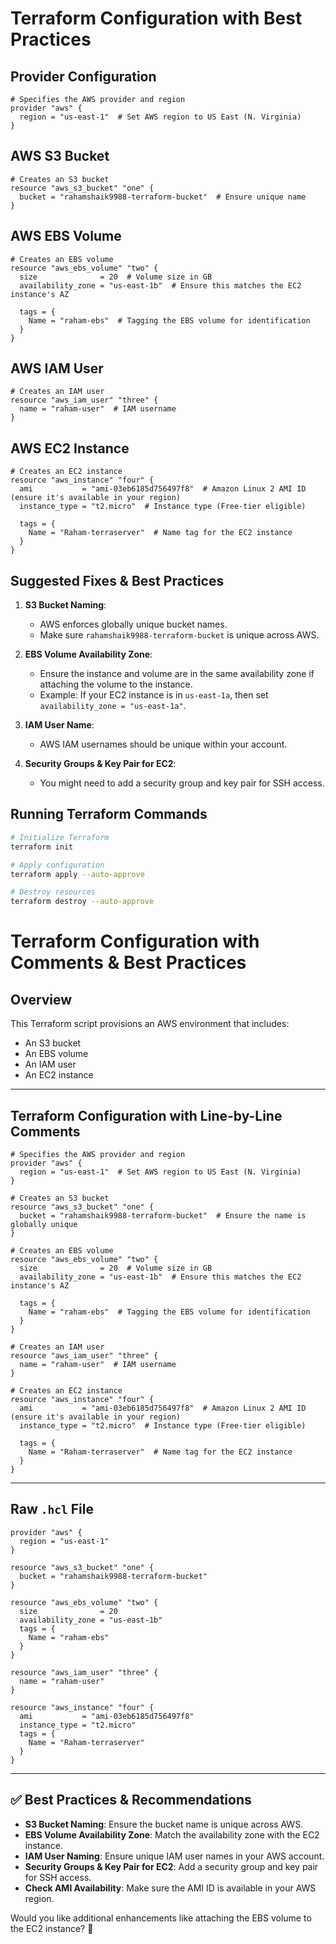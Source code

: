 # Terraform Configuration with Best Practices

## Provider Configuration
```hcl
# Specifies the AWS provider and region
provider "aws" {
  region = "us-east-1"  # Set AWS region to US East (N. Virginia)
}
```

## AWS S3 Bucket
```hcl
# Creates an S3 bucket
resource "aws_s3_bucket" "one" {
  bucket = "rahamshaik9988-terraform-bucket"  # Ensure unique name
}
```

## AWS EBS Volume
```hcl
# Creates an EBS volume
resource "aws_ebs_volume" "two" {
  size              = 20  # Volume size in GB
  availability_zone = "us-east-1b"  # Ensure this matches the EC2 instance's AZ

  tags = {
    Name = "raham-ebs"  # Tagging the EBS volume for identification
  }
}
```

## AWS IAM User
```hcl
# Creates an IAM user
resource "aws_iam_user" "three" {
  name = "raham-user"  # IAM username
}
```

## AWS EC2 Instance
```hcl
# Creates an EC2 instance
resource "aws_instance" "four" {
  ami           = "ami-03eb6185d756497f8"  # Amazon Linux 2 AMI ID (ensure it's available in your region)
  instance_type = "t2.micro"  # Instance type (Free-tier eligible)

  tags = {
    Name = "Raham-terraserver"  # Name tag for the EC2 instance
  }
}
```

## Suggested Fixes & Best Practices
1. **S3 Bucket Naming**:
   - AWS enforces globally unique bucket names.
   - Make sure `rahamshaik9988-terraform-bucket` is unique across AWS.

2. **EBS Volume Availability Zone**:
   - Ensure the instance and volume are in the same availability zone if attaching the volume to the instance.
   - Example: If your EC2 instance is in `us-east-1a`, then set `availability_zone = "us-east-1a"`.

3. **IAM User Name**:
   - AWS IAM usernames should be unique within your account.

4. **Security Groups & Key Pair for EC2**:
   - You might need to add a security group and key pair for SSH access.

## Running Terraform Commands
```sh
# Initialize Terraform
terraform init

# Apply configuration
terraform apply --auto-approve

# Destroy resources
terraform destroy --auto-approve
```








# Terraform Configuration with Comments & Best Practices

## Overview
This Terraform script provisions an AWS environment that includes:
- An S3 bucket
- An EBS volume
- An IAM user
- An EC2 instance

---

## Terraform Configuration with Line-by-Line Comments

```hcl
# Specifies the AWS provider and region
provider "aws" {
  region = "us-east-1"  # Set AWS region to US East (N. Virginia)
}

# Creates an S3 bucket
resource "aws_s3_bucket" "one" {
  bucket = "rahamshaik9988-terraform-bucket"  # Ensure the name is globally unique
}

# Creates an EBS volume
resource "aws_ebs_volume" "two" {
  size              = 20  # Volume size in GB
  availability_zone = "us-east-1b"  # Ensure this matches the EC2 instance's AZ

  tags = {
    Name = "raham-ebs"  # Tagging the EBS volume for identification
  }
}

# Creates an IAM user
resource "aws_iam_user" "three" {
  name = "raham-user"  # IAM username
}

# Creates an EC2 instance
resource "aws_instance" "four" {
  ami           = "ami-03eb6185d756497f8"  # Amazon Linux 2 AMI ID (ensure it's available in your region)
  instance_type = "t2.micro"  # Instance type (Free-tier eligible)

  tags = {
    Name = "Raham-terraserver"  # Name tag for the EC2 instance
  }
}
```

---

## Raw `.hcl` File

```hcl
provider "aws" {
  region = "us-east-1"
}

resource "aws_s3_bucket" "one" {
  bucket = "rahamshaik9988-terraform-bucket"
}

resource "aws_ebs_volume" "two" {
  size              = 20
  availability_zone = "us-east-1b"
  tags = {
    Name = "raham-ebs"
  }
}

resource "aws_iam_user" "three" {
  name = "raham-user"
}

resource "aws_instance" "four" {
  ami           = "ami-03eb6185d756497f8"
  instance_type = "t2.micro"
  tags = {
    Name = "Raham-terraserver"
  }
}
```

---

## ✅ Best Practices & Recommendations
- **S3 Bucket Naming**: Ensure the bucket name is unique across AWS.
- **EBS Volume Availability Zone**: Match the availability zone with the EC2 instance.
- **IAM User Naming**: Ensure unique IAM user names in your AWS account.
- **Security Groups & Key Pair for EC2**: Add a security group and key pair for SSH access.
- **Check AMI Availability**: Make sure the AMI ID is available in your AWS region.

Would you like additional enhancements like attaching the EBS volume to the EC2 instance? 🚀

